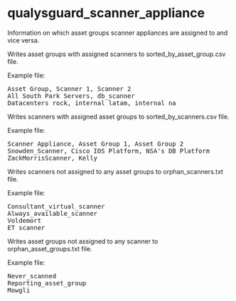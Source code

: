 qualysguard_scanner_appliance
=============================

Information on which asset groups scanner appliances are assigned to and vice versa.

Writes asset groups with assigned scanners to sorted_by_asset_group.csv file.

Example file:
<pre>
Asset Group, Scanner 1, Scanner 2
All South Park Servers, db_scanner
Datacenters_rock, internal_latam, internal_na
</pre>

Writes scanners with assigned asset groups to sorted_by_scanners.csv file.

Example file:
<pre>
Scanner Appliance, Asset Group 1, Asset Group 2
Snowden_Scanner, Cisco IOS Platform, NSA's DB Platform
ZackMorrisScanner, Kelly
</pre>

Writes scanners not assigned to any asset groups to orphan_scanners.txt file.

Example file:
<pre>
Consultant_virtual_scanner
Always_available_scanner
Voldemort
ET_scanner
</pre>

Writes asset groups not assigned to any scanner to orphan_asset_groups.txt file.

Example file:
<pre>
Never_scanned
Reporting_asset_group
Mowgli
</pre>
